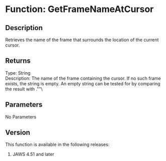 # Function: GetFrameNameAtCursor

## Description

Retrieves the name of the frame that surrounds the location of the
current cursor.

## Returns

Type: String\
Description: The name of the frame containing the cursor. If no such
frame exists, the string is empty. An empty string can be tested for by
comparing the result with .\"\"\

## Parameters

No Parameters

## Version

This function is available in the following releases:

1.  JAWS 4.51 and later
